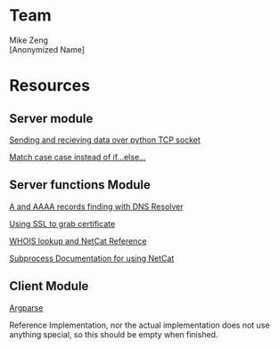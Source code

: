 # Team
Mike Zeng\
\[Anonymized Name\]

# Resources
## Server module
[Sending and recieving data over python TCP socket](https://stackoverflow.com/questions/39817641/how-to-send-a-json-object-using-tcp-socket-in-python)

[Match case case instead of if...else...](https://www.freecodecamp.org/news/python-switch-statement-switch-case-example/)

## Server functions Module
[A and AAAA records finding with DNS Resolver](https://dnspython.readthedocs.io/en/latest/resolver-class.html)

[Using SSL to grab certificate](https://stackoverflow.com/questions/7689941/how-can-i-retrieve-the-tls-ssl-peer-certificate-of-a-remote-host-using-python)

[WHOIS lookup and NetCat Reference](https://www.team-cymru.com/ip-asn-mapping#whois)

[Subprocess Documentation for using NetCat](https://docs.python.org/3/library/subprocess.html)

## Client Module
[Argparse](https://docs.python.org/3/library/argparse.html)

Reference Implementation, nor the actual implementation does not use anything special, so this should be empty when finished.
